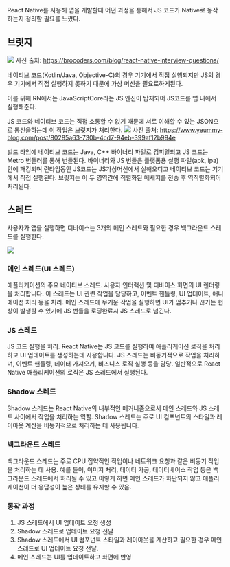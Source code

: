 React Native를 사용해 앱을 개발할때 어떤 과정을 통해서 JS 코드가 Native로 동작하는지 정리할 필요를 느꼈다.

## 브릿지

![](https://velog.velcdn.com/images/strongorange/post/c92e5980-7265-445d-8a9e-81554e76375a/image.png)
사진 출처: https://brocoders.com/blog/react-native-interview-questions/

네이티브 코드(Kotlin/Java, Objective-C)의 경우 기기에서 직접 실행되지만 JS의 경우 기기에서 직접 실행하지 못하기 때문에 가상 머신을 필요로하게된다.

이를 위해 RN에서는 JavaScriptCore라는 JS 엔진이 탑재되어 JS코드를 앱 내에서 실행해준다.

JS 코드와 네이티브 코드는 직접 소통할 수 없기 때문에 서로 이해할 수 있는 JSON으로 통신을하는데 이 작업은 브릿지가 처리한다.
![](https://velog.velcdn.com/images/strongorange/post/00f7b5a6-9ecc-45f8-b30f-c577bceff38e/image.png)
사진 출처: https://www.yeummy-blog.com/post/80285a63-730b-4cd7-94eb-399af12b994e

빌드 타임에 네이티브 코드는 Java, C++ 바이너리 파일로 컴피일되고 JS 코드는 Metro 번들러를 통해 번들된다. 바이너리와 JS 번들은 플랫폼용 실행 파일(apk, ipa)안에 패킹되며 런타임동안 JS코드는 JS가상머신에서 실해오디고 네이티브 코드는 기기에서 직접 실행된다. 브릿지는 이 두 영역간에 직렬화된 메세지를 전송 후 역직렬화되어 처리된다.

## 스레드

사용자가 앱을 실행하면 디바이스는 3개의 메인 스레드와 필요한 경우 백그라운드 스레드를 실행한다.

![](https://velog.velcdn.com/images/strongorange/post/4dbf2e1a-4105-4efd-b0aa-b04bf2dac593/image.png)

### 메인 스레드(UI 스레드)

애플리케이션의 주요 네이티브 스레드.
사용자 인터랙션 및 디바이스 화면의 UI 렌더링을 처리합니다. 이 스레드는 UI 관련 작업을 담당하고, 이벤트 핸들링, UI 업데이트, 애니메이션 처리 등을 처리.
메인 스레드에 무거운 작업을 실행하면 UI가 멈추거나 끊기는 현상이 발생할 수 있기에 JS 번들을 로딩완료시 JS 스레드로 넘긴다.

### JS 스레드

JS 코드 실행을 처리.
React Native는 JS 코드를 실행하여 애플리케이션 로직을 처리하고 UI 업데이트를 생성하는데 사용합니다. JS 스레드는 비동기적으로 작업을 처리하며, 이벤트 핸들링, 데이터 가져오기, 비즈니스 로직 실행 등을 담당.
일반적으로 React Native 애플리케이션의 로직은 JS 스레드에서 실행된다.

### Shadow 스레드

Shadow 스레드는 React Native의 내부적인 메커니즘으로서 메인 스레드와 JS 스레드 사이에서 작업을 처리하는 역할.
Shadow 스레드는 주로 UI 컴포넌트의 스타일과 레이아웃 계산을 비동기적으로 처리하는 데 사용됩니다.

### 백그라운드 스레드

백그라운드 스레드는 주로 CPU 집약적인 작업이나 네트워크 요청과 같은 비동기 작업을 처리하는 데 사용.
예를 들어, 이미지 처리, 데이터 가공, 데이터베이스 작업 등은 백그라운드 스레드에서 처리될 수 있고 이렇게 하면 메인 스레드가 차단되지 않고 애플리케이션이 더 응답성이 높은 상태를 유지할 수 있음.

### 동작 과정

1. JS 스레드에서 UI 업데이트 요청 생성
2. Shadow 스레드로 업데이트 요청 전달
3. Shadow 스레드에서 UI 컴포넌트 스타일과 레이아웃을 계산하고 필요한 경우 메인 스레드로 UI 업데이트 요청 전달.
4. 메인 스레드는 UI를 업데이트하고 화면에 반영
